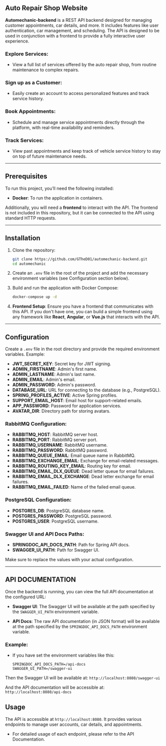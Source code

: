 ## Auto Repair Shop Website

**Automechanic-backend** is a REST API backend designed for managing customer appointments, car details, and more. It includes features like user authentication, car management, and scheduling. The API is designed to be used in conjunction with a frontend to provide a fully interactive user experience.

### Explore Services:
- View a full list of services offered by the auto repair shop, from routine maintenance to complex repairs.

### Sign up as a Customer:
- Easily create an account to access personalized features and track service history.

### Book Appointments:
- Schedule and manage service appointments directly through the platform, with real-time availability and reminders.

### Track Services:
- View past appointments and keep track of vehicle service history to stay on top of future maintenance needs.

---

## Prerequisites

To run this project, you’ll need the following installed:
- **Docker**: To run the application in containers.

Additionally, you will need a **frontend** to interact with the API. The frontend is not included in this repository, but it can be connected to the API using standard HTTP requests.

---

## Installation

1. Clone the repository:
    ```bash
    git clone https://github.com/GTheD01/automechanic-backend.git
    cd automechanic
    ```

2. Create an `.env` file in the root of the project and add the necessary environment variables (see Configuration section below).

3. Build and run the application with Docker Compose:
    ```bash
    docker-compose up -d
    ```

4. **Frontend Setup**: Ensure you have a frontend that communicates with this API. If you don't have one, you can build a simple frontend using any framework like **React**, **Angular**, or **Vue.js** that interacts with the API.

---

## Configuration

Create a `.env` file in the root directory and provide the required environment variables. Example:

- **JWT_SECRET_KEY**: Secret key for JWT signing.
- **ADMIN_FIRSTNAME**: Admin's first name.
- **ADMIN_LASTNAME**: Admin's last name.
- **ADMIN_EMAIL**: Admin's email.
- **ADMIN_PASSWORD**: Admin's password.
- **DATABASE_URL**: URL for connecting to the database (e.g., PostgreSQL).
- **SPRING_PROFILES_ACTIVE**: Active Spring profiles.
- **SUPPORT_EMAIL_HOST**: Email host for support-related emails.
- **APP_PASSWORD**: Password for application services.
- **AVATAR_DIR**: Directory path for storing avatars.

### RabbitMQ Configuration:
- **RABBITMQ_HOST**: RabbitMQ server host.
- **RABBITMQ_PORT**: RabbitMQ server port.
- **RABBITMQ_USERNAME**: RabbitMQ username.
- **RABBITMQ_PASSWORD**: RabbitMQ password.
- **RABBITMQ_QUEUE_EMAIL**: Email queue name in RabbitMQ.
- **RABBITMQ_EXCHANGE_EMAIL**: Exchange for email-related messages.
- **RABBITMQ_ROUTING_KEY_EMAIL**: Routing key for email.
- **RABBITMQ_EMAIL_DLX_QUEUE**: Dead letter queue for email failures.
- **RABBITMQ_EMAIL_DLX_EXCHANGE**: Dead letter exchange for email failures.
- **RABBITMQ_EMAIL_FAILED**: Name of the failed email queue.

### PostgreSQL Configuration:
- **POSTGRES_DB**: PostgreSQL database name.
- **POSTGRES_PASSWORD**: PostgreSQL password.
- **POSTGRES_USER**: PostgreSQL username.

### Swagger UI and API Docs Paths:
- **SPRINGDOC_API_DOCS_PATH**: Path for Spring API docs.
- **SWAGGER_UI_PATH**: Path for Swagger UI.

Make sure to replace the values with your actual configuration.

---

## API DOCUMENTATION

Once the backend is running, you can view the full API documentation at the configured URL:

- **Swagger UI**: The Swagger UI will be available at the path specified by the `SWAGGER_UI_PATH` environment variable.

- **API Docs**: The raw API documentation (in JSON format) will be available at the path specified by the `SPRINGDOC_API_DOCS_PATH` environment variable.

### Example:
- If you have set the environment variables like this:
  ```properties
  SPRINGDOC_API_DOCS_PATH=/api-docs
  SWAGGER_UI_PATH=/swagger-ui

Then the Swagger UI will be available at:
`http://localhost:8080/swagger-ui`

And the API documentation will be accessible at:
`http://localhost:8080/api-docs`


## Usage
The API is accessible at `http://localhost:8080`. It provides various endpoints to manage user accounts, car details, and appointments.
- For detailed usage of each endpoint, please refer to the API Documentation.
